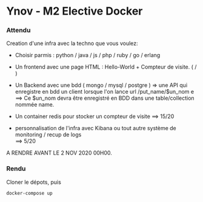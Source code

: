 # Ynov - M2 Elective Docker

### Attendu

Creation d'une infra avec la techno que vous voulez:

- Choisir parmis : python / java / js / php / ruby / go / erlang
- Un frontend avec une page HTML : Hello-World + Compteur de visite. ( / ) 
- Un Backend avec une bdd ( mongo / mysql / postgre )
	=> une API qui enregistre en bdd un client lorsque l'on lance url /put_name/$un_nom e
	==> Ce $un_nom devra être enregistré en BDD dans une table/collection nommée name.
- Un container redis pour stocker un compteur de visite 
==> 15/20

- personnalisation de l'infra avec Kibana ou tout autre système de monitoring / recup de logs  
==> 5/20

A RENDRE AVANT LE 2 NOV 2020 00H00.

### Rendu

Cloner le dépots, puis
```bash
docker-compose up
```
